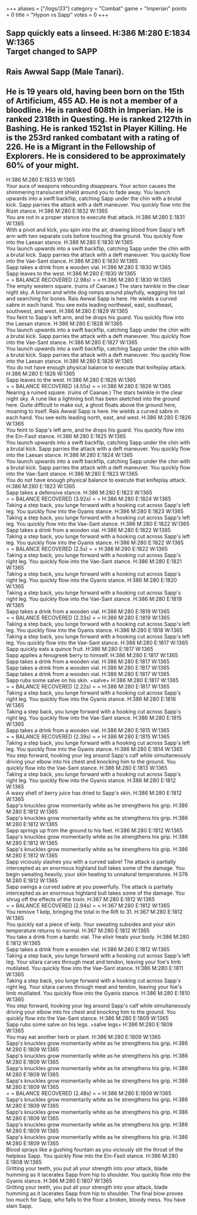 +++
aliases = ["/logs/33"]
category = "Combat"
game = "Imperian"
points = 0
title = "Hypon vs Sapp"
votes = 0
+++


Sapp quickly eats a linseed.
H:386 M:280 E:1834 W:1365  
Target changed to SAPP
---------------------------------------------------------------------------
Rais Awwal Sapp (Male Tanari).
---------------------------------------------------------------------------
He is 19 years old, having been born on the 15th of Artificium, 455 AD.
He is not a member of a bloodline.
He is ranked 608th in Imperian.
He is ranked 2318th in Questing.
He is ranked 2127th in Bashing.
He is ranked 1521st in Player Killing.
He is the 253rd ranked combatant with a rating of 226.
He is a Migrant in the Fellowship of Explorers.
He is considered to be approximately 60% of your might.
---------------------------------------------------------------------------
H:386 M:280 E:1833 W:1365  
Your aura of weapons rebounding disappears.
Your action causes the shimmering translucent shield around you to fade away.
You launch upwards into a swift backflip, catching Sapp under the chin with a 
brutal kick.
Sapp parries the attack with a deft maneuver.
You quickly flow into the Rizet stance.
H:386 M:280 E:1832 W:1365  
You are not in a proper stance to execute that attack.
H:386 M:280 E:1831 W:1365  
With a pivot and kick, you spin into the air, drawing blood from Sapp's left 
arm with two separate cuts before touching the ground.
You quickly flow into the Laesan stance.
H:386 M:280 E:1830 W:1365  
You launch upwards into a swift backflip, catching Sapp under the chin with a 
brutal kick.
Sapp parries the attack with a deft maneuver.
You quickly flow into the Vae-Sant stance.
H:386 M:280 E:1830 W:1365  
Sapp takes a drink from a wooden vial.
H:386 M:280 E:1830 W:1365  
Sapp leaves to the west.
H:386 M:280 E:1830 W:1365  
= = BALANCE RECOVERED (2.98s) = =
H:386 M:280 E:1830 W:1365  
The empty western square. (ruins of Caanae.)
The stars twinkle in the clear night sky. A brown and white dog romps around 
playfully, wagging his tail and searching for bones. Rais Awwal Sapp is here. 
He wields a curved sabre in each hand.
You see exits leading northeast, east, southeast, southwest, and west.
H:386 M:280 E:1829 W:1365  
You feint to Sapp's left arm, and he drops his guard.
You quickly flow into the Laesan stance.
H:386 M:280 E:1828 W:1365  
You launch upwards into a swift backflip, catching Sapp under the chin with a 
brutal kick.
Sapp parries the attack with a deft maneuver.
You quickly flow into the Vae-Sant stance.
H:386 M:280 E:1827 W:1365  
You launch upwards into a swift backflip, catching Sapp under the chin with a 
brutal kick.
Sapp parries the attack with a deft maneuver.
You quickly flow into the Laesan stance.
H:386 M:280 E:1826 W:1365  
You do not have enough physical balance to execute that knifeplay attack.
H:386 M:280 E:1826 W:1365  
Sapp leaves to the west.
H:386 M:280 E:1826 W:1365  
= = BALANCE RECOVERED (4.55s) = =
H:386 M:280 E:1826 W:1365  
Nearing a ruined square. (ruins of Caanae.)
The stars twinkle in the clear night sky. A rune like a lightning bolt has been
sketched into the ground here. Quite difficult to make out, a ghost floats 
above the ground here, moaning to itself. Rais Awwal Sapp is here. He wields a 
curved sabre in each hand.
You see exits leading north, east, and west.
H:386 M:280 E:1826 W:1365  
You feint to Sapp's left arm, and he drops his guard.
You quickly flow into the Ein-Fasit stance.
H:386 M:280 E:1825 W:1365  
You launch upwards into a swift backflip, catching Sapp under the chin with a 
brutal kick.
Sapp parries the attack with a deft maneuver.
You quickly flow into the Laesan stance.
H:386 M:280 E:1824 W:1365  
You launch upwards into a swift backflip, catching Sapp under the chin with a 
brutal kick.
Sapp parries the attack with a deft maneuver.
You quickly flow into the Vae-Sant stance.
H:386 M:280 E:1823 W:1365  
You do not have enough physical balance to execute that knifeplay attack.
H:386 M:280 E:1823 W:1365  
Sapp takes a defensive stance.
H:386 M:280 E:1823 W:1365  
= = BALANCE RECOVERED (3.92s) = =
H:386 M:280 E:1824 W:1365  
Taking a step back, you lunge forward with a hooking cut across Sapp's left 
leg.
You quickly flow into the Gyanis stance.
H:386 M:280 E:1823 W:1365  
Taking a step back, you lunge forward with a hooking cut across Sapp's left 
leg.
You quickly flow into the Vae-Sant stance.
H:386 M:280 E:1822 W:1365  
Sapp takes a drink from a wooden vial.
H:386 M:280 E:1822 W:1365  
Taking a step back, you lunge forward with a hooking cut across Sapp's left 
leg.
You quickly flow into the Gyanis stance.
H:386 M:280 E:1822 W:1365  
= = BALANCE RECOVERED (2.5s) = =
H:386 M:280 E:1822 W:1365  
Taking a step back, you lunge forward with a hooking cut across Sapp's right 
leg.
You quickly flow into the Vae-Sant stance.
H:386 M:280 E:1821 W:1365  
Taking a step back, you lunge forward with a hooking cut across Sapp's right 
leg.
You quickly flow into the Gyanis stance.
H:386 M:280 E:1820 W:1365  
Taking a step back, you lunge forward with a hooking cut across Sapp's right 
leg.
You quickly flow into the Vae-Sant stance.
H:386 M:280 E:1819 W:1365  
Sapp takes a drink from a wooden vial.
H:386 M:280 E:1819 W:1365  
= = BALANCE RECOVERED (2.33s) = =
H:386 M:280 E:1819 W:1365  
Taking a step back, you lunge forward with a hooking cut across Sapp's left 
leg.
You quickly flow into the Gyanis stance.
H:386 M:280 E:1818 W:1365  
Taking a step back, you lunge forward with a hooking cut across Sapp's left 
leg.
You quickly flow into the Vae-Sant stance.
H:386 M:280 E:1817 W:1365  
Sapp quickly eats a quince fruit.
H:386 M:280 E:1817 W:1365  
Sapp applies a fenugreek berry to himself.
H:386 M:280 E:1817 W:1365  
Sapp takes a drink from a wooden vial.
H:386 M:280 E:1817 W:1365  
Sapp takes a drink from a wooden vial.
H:386 M:280 E:1817 W:1365  
Sapp takes a drink from a wooden vial.
H:386 M:280 E:1817 W:1365  
Sapp rubs some salve on his skin. +salve+
H:386 M:280 E:1817 W:1365  
= = BALANCE RECOVERED (2.22s) = =
H:386 M:280 E:1817 W:1365  
Taking a step back, you lunge forward with a hooking cut across Sapp's right 
leg.
You quickly flow into the Gyanis stance.
H:386 M:280 E:1816 W:1365  
Taking a step back, you lunge forward with a hooking cut across Sapp's right 
leg.
You quickly flow into the Vae-Sant stance.
H:386 M:280 E:1815 W:1365  
Sapp takes a drink from a wooden vial.
H:386 M:280 E:1815 W:1365  
= = BALANCE RECOVERED (2.39s) = =
H:386 M:280 E:1815 W:1365  
Taking a step back, you lunge forward with a hooking cut across Sapp's left 
leg.
You quickly flow into the Gyanis stance.
H:386 M:280 E:1814 W:1365  
You step forward, hooking your leg around Sapp's calf while simultaneously 
driving your elbow into his chest and knocking him to the ground.
You quickly flow into the Vae-Sant stance.
H:386 M:280 E:1813 W:1365  
Taking a step back, you lunge forward with a hooking cut across Sapp's right 
leg.
You quickly flow into the Gyanis stance.
H:386 M:280 E:1812 W:1365  
A waxy shell of berry juice has dried to Sapp's skin.
H:386 M:280 E:1812 W:1365  
Sapp's knuckles grow momentarily white as he strengthens his grip.
H:386 M:280 E:1812 W:1365  
Sapp's knuckles grow momentarily white as he strengthens his grip.
H:386 M:280 E:1812 W:1365  
Sapp springs up from the ground to his feet.
H:386 M:280 E:1812 W:1365  
Sapp's knuckles grow momentarily white as he strengthens his grip.
H:386 M:280 E:1812 W:1365  
Sapp's knuckles grow momentarily white as he strengthens his grip.
H:386 M:280 E:1812 W:1365  
Sapp viciously slashes you with a curved sabre!
The attack is partially intercepted as an enormous highland bull takes some of 
the damage.
You begin sweating heavily, your skin heating to unnatural temperatures.
H:376 M:280 E:1812 W:1365  
Sapp swings a curved sabre at you powerfully.
The attack is partially intercepted as an enormous highland bull takes some of 
the damage.
You shrug off the effects of the toxin.
H:367 M:280 E:1812 W:1365  
= = BALANCE RECOVERED (2.94s) = =
H:367 M:280 E:1812 W:1365  
You remove 1 kelp, bringing the total in the Rift to 31.
H:367 M:280 E:1812 W:1365  
You quickly eat a piece of kelp.
Your sweating subsides and your skin temperature returns to normal.
H:367 M:280 E:1812 W:1365  
You take a drink from a bardic vial.
The elixir heals your body.
H:386 M:280 E:1812 W:1365  
Sapp takes a drink from a wooden vial.
H:386 M:280 E:1812 W:1365  
Taking a step back, you lunge forward with a hooking cut across Sapp's left 
leg.
Your sitara carves through meat and tendon, leaving your foe's limb mutilated.
You quickly flow into the Vae-Sant stance.
H:386 M:280 E:1811 W:1365  
Taking a step back, you lunge forward with a hooking cut across Sapp's right 
leg.
Your sitara carves through meat and tendon, leaving your foe's limb mutilated.
You quickly flow into the Gyanis stance.
H:386 M:280 E:1810 W:1365  
You step forward, hooking your leg around Sapp's calf while simultaneously 
driving your elbow into his chest and knocking him to the ground.
You quickly flow into the Vae-Sant stance.
H:386 M:280 E:1809 W:1365  
Sapp rubs some salve on his legs. +salve legs+
H:386 M:280 E:1809 W:1365  
You may eat another herb or plant.
H:386 M:280 E:1809 W:1365  
Sapp's knuckles grow momentarily white as he strengthens his grip.
H:386 M:280 E:1809 W:1365  
Sapp's knuckles grow momentarily white as he strengthens his grip.
H:386 M:280 E:1809 W:1365  
Sapp's knuckles grow momentarily white as he strengthens his grip.
H:386 M:280 E:1809 W:1365  
Sapp's knuckles grow momentarily white as he strengthens his grip.
H:386 M:280 E:1809 W:1365  
= = BALANCE RECOVERED (2.48s) = =
H:386 M:280 E:1809 W:1365  
Sapp's knuckles grow momentarily white as he strengthens his grip.
H:386 M:280 E:1809 W:1365  
Sapp's knuckles grow momentarily white as he strengthens his grip.
H:386 M:280 E:1809 W:1365  
Sapp's knuckles grow momentarily white as he strengthens his grip.
H:386 M:280 E:1809 W:1365  
Sapp's knuckles grow momentarily white as he strengthens his grip.
H:386 M:280 E:1809 W:1365  
Blood sprays like a gushing fountain as you viciously slit the throat of the 
helpless Sapp.
You quickly flow into the Ein-Fasit stance.
H:386 M:280 E:1808 W:1365  
Gritting your teeth, you put all your strength into your attack, blade humming 
as it lacerates Sapp from hip to shoulder.
You quickly flow into the Gyanis stance.
H:386 M:280 E:1807 W:1365  
Gritting your teeth, you put all your strength into your attack, blade humming 
as it lacerates Sapp from hip to shoulder.
The final blow proves too much for Sapp, who falls to the floor a broken, 
bloody mess.
You have slain Sapp.
